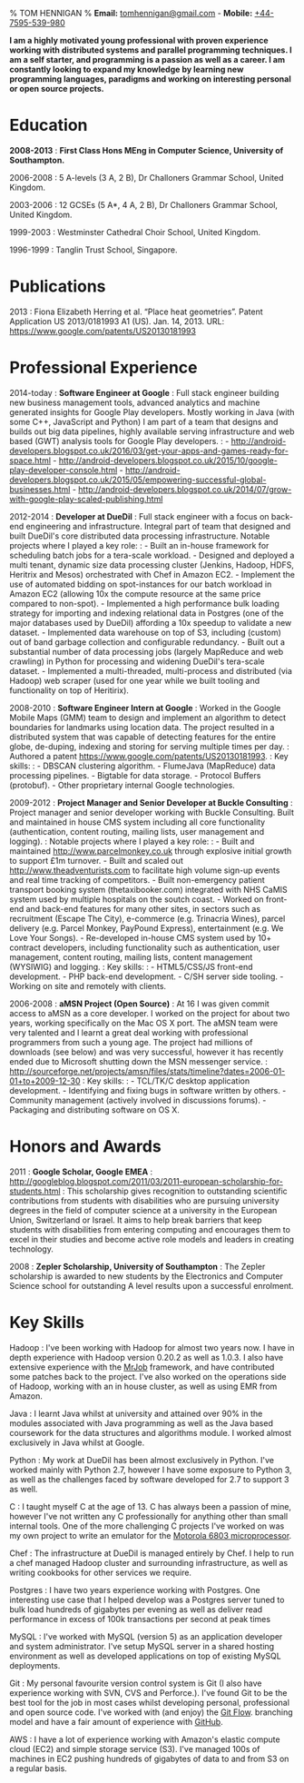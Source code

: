 % TOM HENNIGAN
% **Email:** <tomhennigan@gmail.com> - **Mobile:** [+44-7595-539-980](tel:+447595539980)

**I am a highly motivated young professional with proven experience working 
with distributed systems and parallel programming techniques. I am a self 
starter, and programming is a passion as well as a career. I am constantly 
looking to expand my knowledge by learning new programming languages, paradigms 
and working on interesting personal or open source projects.**

Education
=========

**2008-2013**
:   **First Class Hons MEng in Computer Science, University of Southampton.**

2006-2008
:   5 A-levels (3 A, 2 B), Dr Challoners Grammar School, United Kingdom.

2003-2006
:   12 GCSEs (5 A*, 4 A, 2 B), Dr Challoners Grammar School, United Kingdom.

1999-2003
:   Westminster Cathedral Choir School, United Kingdom.

1996-1999
:   Tanglin Trust School, Singapore.

Publications
============

2013
:   Fiona Elizabeth Herring et al. “Place heat geometries”.
    Patent Application US 2013/0181993 A1 (US). Jan. 14, 2013.
    URL: <https://www.google.com/patents/US20130181993>

Professional Experience
=======================

2014-today
:   **Software Engineer at Google**
:   Full stack engineer building new business management tools, advanced
    analytics and machine generated insights for Google Play developers. Mostly
    working in Java (with some C++, JavaScript and Python) I am part of a team
    that designs and builds out big data pipelines, highly available serving
    infrastructure and web based (GWT) analysis tools for Google Play
    developers.
:   - <http://android-developers.blogspot.co.uk/2016/03/get-your-apps-and-games-ready-for-space.html>
    - <http://android-developers.blogspot.co.uk/2015/10/google-play-developer-console.html>
    - <http://android-developers.blogspot.co.uk/2015/05/empowering-successful-global-businesses.html>
    - <http://android-developers.blogspot.co.uk/2014/07/grow-with-google-play-scaled-publishing.html>

2012-2014
:   **Developer at DueDil**
:   Full stack engineer with a focus on back-end engineering and infrastructure.
    Integral part of team that designed and built DueDil's core distributed data
    processing infrastructure. Notable projects where I played a key role:
:   - Built an in-house framework for scheduling batch jobs for a tera-scale
      workload.
    - Designed and deployed a multi tenant, dynamic size data processing cluster
      (Jenkins, Hadoop, HDFS, Heritrix and Mesos)   orchestrated with Chef in
      Amazon EC2.
    - Implement the use of automated bidding on spot-instances for our batch
      workload in Amazon EC2 (allowing 10x the   compute resource at the same
      price compared to non-spot).
    - Implemented a high performance bulk loading strategy for importing and
      indexing relational data in Postgres (one of   the major databases used by
      DueDil) affording a 10x speedup to validate a new dataset.
    - Implemented data warehouse on top of S3, including (custom) out of band
      garbage collection and configurable redundancy.
    - Built out a substantial number of data processing jobs (largely MapReduce
      and web crawling) in Python for processing and widening DueDil's
      tera-scale dataset.
    - Implemented a multi-threaded, multi-process and distributed (via Hadoop)
      web scraper (used for one year while we built tooling and functionality
      on top of Heritirix).

2008-2010
:   **Software Engineer Intern at Google**
:   Worked in the Google Mobile Maps (GMM) team to design and implement an
    algorithm to detect boundaries for landmarks using location data. The
    project resulted in a distributed system that was capable of detecting
    features for the entire globe, de-duping, indexing and storing for serving
    multiple times per day.
:   Authored a patent <https://www.google.com/patents/US20130181993>.
:   Key skills:
:   - DBSCAN clustering algorithm.
    - FlumeJava (MapReduce) data processing pipelines.
    - Bigtable for data storage.
    - Protocol Buffers (protobuf).
    - Other proprietary internal Google technologies.

2009-2012
:   **Project Manager and Senior Developer at Buckle Consulting**
:   Project manager and senior developer working with Buckle Consulting. Built
    and maintained in house CMS system including all core functionality
    (authentication, content routing, mailing lists, user management and
    logging).
:   Notable projects where I played a key role:
:   - Built and maintained <http://www.parcelmonkey.co.uk> through
      explosive initial growth to support £1m turnover.
    - Built and scaled out <http://www.theadventurists.com> to
      facilitate high volume sign-up events and real time tracking of
      competitors.
    - Built non-emergency patient transport booking system (thetaxibooker.com)
      integrated with NHS CaMIS system used by multiple hospitals on the soutch
      coast.
    - Worked on front-end and back-end features for many other sites, in sectors
      such as recruitment (Escape The City), e-commerce (e.g. Trinacria Wines),
      parcel delivery (e.g. Parcel Monkey, PayPound Express), entertainment
      (e.g. We Love Your Songs).
    - Re-developed in-house CMS system used by 10+ contract developers,
      including functionality such as authentication, user management, content
      routing, mailing lists, content management (WYSIWIG) and logging.
:   Key skills:
:   - HTML5/CSS/JS front-end development.
    - PHP back-end development.
    - C/SH server side tooling.
    - Working on site and remotely with clients.

2006-2008
:   **aMSN Project (Open Source)**
:   At 16 I was given commit access to aMSN as a core developer. I worked on the 
    project for about two years, working specifically on the Mac OS X port. The 
    aMSN team were very talented and I learnt a great deal working with 
    professional programmers from such a young age. The project had millions of 
    downloads (see below) and was very successful, however it has recently 
    ended due to Microsoft shutting down the MSN messenger service.
:   <http://sourceforge.net/projects/amsn/files/stats/timeline?dates=2006-01-01+to+2009-12-30>
:   Key skills:
:   - TCL/TK/C desktop application development.
    - Identifying and fixing bugs in software written by others.
    - Community management (actively involved in discussions forums).
    - Packaging and distributing software on OS X.

Honors and Awards
=================

2011
:   **Google Scholar, Google EMEA**
:   <http://googleblog.blogspot.com/2011/03/2011-european-scholarship-for-students.html>
:   This scholarship gives recognition to outstanding scientific contributions
    from students with disabilities who are pursuing university degrees in the
    field of computer science at a university in the European Union, Switzerland
    or Israel. It aims to help break barriers that keep students with
    disabilities from entering computing and encourages them to excel in their
    studies and become active role models and leaders in creating technology.

2008
:   **Zepler Scholarship, University of Southampton**
:   The Zepler scholarship is awarded to new students by the Electronics and 
    Computer Science school for outstanding A level results upon a successful 
    enrolment.

Key Skills
==========

Hadoop
:   I've been working with Hadoop for almost two years now. I have in depth 
    experience with Hadoop version 0.20.2 as well as 1.0.3. I also have
    extensive experience with the [MrJob](https://github.com/Yelp/mrjob)
    framework, and have contributed some patches back to the project. I've also
    worked on the operations side of Hadoop, working with an in house cluster,
    as well as using EMR from Amazon.

Java
:   I learnt Java whilst at university and attained over 90% in the modules 
    associated with Java programming as well as the Java based coursework for
    the data structures and algorithms module. I worked almost exclusively in
    Java whilst at Google.

Python
:   My work at DueDil has been almost exclusively in Python. I've worked mainly 
    with Python 2.7, however I have some exposure to Python 3, as well as the 
    challenges faced by software developed for 2.7 to support 3 as well.

C
:   I taught myself C at the age of 13. C has always been a passion of mine, 
    however I've not written any C professionally for anything other than small 
    internal tools. One of the more challenging C projects I've worked on was my 
    own project to write an emulator for the
    [Motorola 6803 microprocessor](https://github.com/tomhennigan/6803).

Chef
:   The infrastructure at DueDil is managed entirely by Chef. I help to run a
    chef managed Hadoop cluster and surrounding infrastructure, as well as
    writing cookbooks for other services we require.

Postgres
:   I have two years experience working with Postgres. One interesting use case
    that I helped develop was a Postgres server tuned to bulk load hundreds of
    gigabytes per evening as well as deliver read performance in excess of 100k
    transactions per second at peak times

MySQL
:   I've worked with MySQL (version 5) as an application developer and system 
    administrator. I've setup MySQL server in a shared hosting environment as
    well as developed applications on top of existing MySQL deployments.

Git
:   My personal favourite version control system is Git (I also have experience 
    working with SVN, CVS and Perforce.). I've found Git to be the best tool for 
    the job in most cases whilst developing personal, professional and open
    source  code. I've worked with (and enjoy) the 
    [Git Flow](http://nvie.com/posts/a-successful-git-branching-model/).
    branching model and have a fair amount of experience with 
    [GitHub](https://github.com).

AWS
:   I have a lot of experience working with Amazon's elastic compute cloud (EC2) 
    and simple storage service (S3). I've managed 100s of machines in EC2
    pushing hundreds of gigabytes of data to and from S3 on a regular basis.
